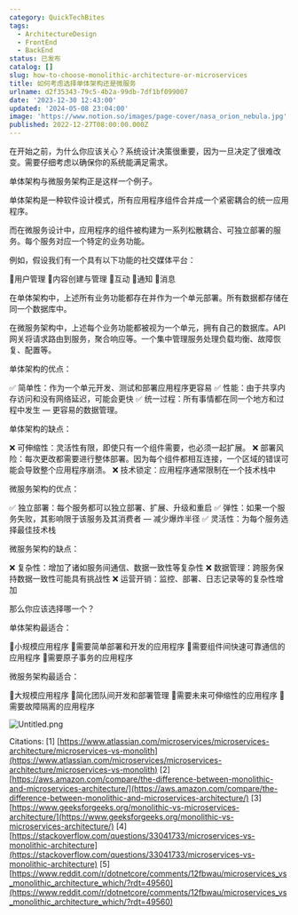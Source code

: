 ```yaml
---
category: QuickTechBites
tags:
  - ArchitectureDesign
  - FrontEnd
  - BackEnd
status: 已发布
catalog: []
slug: how-to-choose-monolithic-architecture-or-microservices
title: 如何考虑选择单体架构还是微服务
urlname: d2f35343-79c5-4b2a-99db-7df1bf099007
date: '2023-12-30 12:43:00'
updated: '2024-05-08 23:04:00'
image: 'https://www.notion.so/images/page-cover/nasa_orion_nebula.jpg'
published: 2022-12-27T08:00:00.000Z
---
```


在开始之前，为什么你应该关心？系统设计决策很重要，因为一旦决定了很难改变。需要仔细考虑以确保你的系统能满足需求。


单体架构与微服务架构正是这样一个例子。


单体架构是一种软件设计模式，所有应用程序组件合并成一个紧密耦合的统一应用程序。


而在微服务设计中，应用程序的组件被构建为一系列松散耦合、可独立部署的服务。每个服务对应一个特定的业务功能。


例如，假设我们有一个具有以下功能的社交媒体平台：


🔸用户管理
🔸内容创建与管理
🔸互动
🔸通知
🔸消息


在单体架构中，上述所有业务功能都存在并作为一个单元部署。所有数据都存储在同一个数据库中。


在微服务架构中，上述每个业务功能都被视为一个单元，拥有自己的数据库。API 网关将请求路由到服务，聚合响应等。一个集中管理服务处理负载均衡、故障恢复、配置等。


单体架构的优点：


✅ 简单性：作为一个单元开发、测试和部署应用程序更容易
✅ 性能：由于共享内存访问和没有网络延迟，可能会更快
✅ 统一过程：所有事情都在同一个地方和过程中发生 — 更容易的数据管理。


单体架构的缺点：


❌ 可伸缩性：灵活性有限，即使只有一个组件需要，也必须一起扩展。
❌ 部署风险：每次更改都需要进行整体部署。因为每个组件都相互连接，一个区域的错误可能会导致整个应用程序崩溃。
❌ 技术锁定：应用程序通常限制在一个技术栈中


微服务架构的优点：


✅ 独立部署：每个服务都可以独立部署、扩展、升级和重启
✅ 弹性：如果一个服务失败，其影响限于该服务及其消费者 — 减少爆炸半径
✅ 灵活性：为每个服务选择最佳技术栈


微服务架构的缺点：


❌ 复杂性：增加了诸如服务间通信、数据一致性等复杂性
❌ 数据管理：跨服务保持数据一致性可能具有挑战性
❌ 运营开销：监控、部署、日志记录等的复杂性增加


那么你应该选择哪一个？


单体架构最适合：


🔹小规模应用程序
🔹需要简单部署和开发的应用程序
🔹需要组件间快速可靠通信的应用程序
🔹需要原子事务的应用程序


微服务架构最适合：


🔸大规模应用程序
🔸简化团队间开发和部署管理
🔸需要未来可伸缩性的应用程序
🔸需要故障隔离的应用程序


![Untitled.png](https://prod-files-secure.s3.us-west-2.amazonaws.com/5d24fe63-e567-4804-86f9-9fdc62e13082/8d149051-cc00-4198-a3d7-e00805eb8f9e/Untitled.png?X-Amz-Algorithm=AWS4-HMAC-SHA256&X-Amz-Content-Sha256=UNSIGNED-PAYLOAD&X-Amz-Credential=ASIAZI2LB466XSYQAWND%2F20250322%2Fus-west-2%2Fs3%2Faws4_request&X-Amz-Date=20250322T213226Z&X-Amz-Expires=3600&X-Amz-Security-Token=IQoJb3JpZ2luX2VjEG0aCXVzLXdlc3QtMiJGMEQCICzmDzCHegxE6OGqyDrXiQP8Z5mNGp05R7mS87j65l3lAiA3DnC4JT3Ni6bo0iRrFUbSSoSHBylQsliXzPVhlfpjgCqIBAjF%2F%2F%2F%2F%2F%2F%2F%2F%2F%2F8BEAAaDDYzNzQyMzE4MzgwNSIMs4lrF7A92tyBSIk7KtwDU1KkT4zU4imzNhjRHUIdshNX8MRGvxDwl9VytCOCfJJeisJavhXRQ42u9VTI1BFDrHhOY7OPZU%2F3norJfeJgJeuDDYPmUZ7lKbkXbnLZNA%2Ff3YkuY3jG2qeN%2FOjWVTAk5K82DoGmQD79ggfkcT4GtBqTVuWPcvd8pvRtPxAJK520eOfF%2FE0fUs8PHE5jML7chZHUd%2Fi89valw4pCl%2BjVAPIrLqzaZOALzZ6M9IG7wSpSLDoUc90spStrr55A%2FC6l0HzvjKXpviVHWGW1bdcdyEebml85NmFB3mm362UyqdQ8BSw02WeCNOjtkVU2UVNkvDbpUlP9IqmekMkDpUhY4nBW%2Fx0DzKN0Tyh341YMrNp%2FfOWPF6EORCnDl1DHbOnWNbGayYW31Z2ahdXLGXF61K89ocr8wiM21bgQY61GZmYxP11aQNhpg41ZS6jH32%2B%2B73vSLt3bYZCG4Hmm19MHComR5bmSdpuxavMndL8JMH1YcIqLYN1EbCDyuaiSzrH7cn4zGnXsT3dfkBqBBCXzpDFl3NWBxT5PylRMgZA0I7f%2FTX27bxyMwavzA%2BvjBoBhxZsqOc4%2FCxgYmq7Y%2B%2BXTWhcchifM5ZAudDQAhbEdAiBLFmrTji5ZA4AUMr8w9rX8vgY6pgGA97TW4LgzonvgTAuMj6q6M4OX3N6OqFpTKLLrN9%2Fl6Y0YRnKvLosdunQfVqfQ%2F%2F2v%2BxSHUWNCnQnacQR%2Be7j43J2g4JwKdk6DUVABqKWon9izoOkBD5fQ6SnblusL%2F72TLnAaHIo001vCC8StAPnt2BzdencGvtUWsjj3pXOSmH4wI%2FFB5xqEG1Gpzycsc51NxNlN7lMlFZe2AnMIFvMuSkjPjDeA&X-Amz-Signature=c348f82b17173a02a53f4b78e448d8c3723978750ce35340688593cb4beb5506&X-Amz-SignedHeaders=host&x-id=GetObject)


Citations:
[1] [https://www.atlassian.com/microservices/microservices-architecture/microservices-vs-monolith](https://www.atlassian.com/microservices/microservices-architecture/microservices-vs-monolith)
[2] [https://aws.amazon.com/compare/the-difference-between-monolithic-and-microservices-architecture/](https://aws.amazon.com/compare/the-difference-between-monolithic-and-microservices-architecture/)
[3] [https://www.geeksforgeeks.org/monolithic-vs-microservices-architecture/](https://www.geeksforgeeks.org/monolithic-vs-microservices-architecture/)
[4] [https://stackoverflow.com/questions/33041733/microservices-vs-monolithic-architecture](https://stackoverflow.com/questions/33041733/microservices-vs-monolithic-architecture)
[5] [https://www.reddit.com/r/dotnetcore/comments/12fbwau/microservices_vs_monolithic_architecture_which/?rdt=49560](https://www.reddit.com/r/dotnetcore/comments/12fbwau/microservices_vs_monolithic_architecture_which/?rdt=49560)

